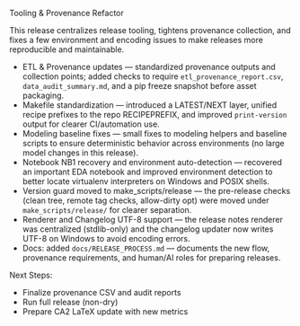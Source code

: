 Tooling & Provenance Refactor

This release centralizes release tooling, tightens provenance collection, and fixes a few environment and encoding issues to make releases more reproducible and maintainable.

- ETL & Provenance updates — standardized provenance outputs and collection points; added checks to require `etl_provenance_report.csv`, `data_audit_summary.md`, and a pip freeze snapshot before asset packaging.
- Makefile standardization — introduced a LATEST/NEXT layer, unified recipe prefixes to the repo RECIPEPREFIX, and improved `print-version` output for clearer CI/automation use.
- Modeling baseline fixes — small fixes to modeling helpers and baseline scripts to ensure deterministic behavior across environments (no large model changes in this release).
- Notebook NB1 recovery and environment auto-detection — recovered an important EDA notebook and improved environment detection to better locate virtualenv interpreters on Windows and POSIX shells.
- Version guard moved to make_scripts/release — the pre-release checks (clean tree, remote tag checks, allow-dirty opt) were moved under `make_scripts/release/` for clearer separation.
- Renderer and Changelog UTF-8 support — the release notes renderer was centralized (stdlib-only) and the changelog updater now writes UTF-8 on Windows to avoid encoding errors.
- Docs: added `docs/RELEASE_PROCESS.md` — documents the new flow, provenance requirements, and human/AI roles for preparing releases.

Next Steps:

- Finalize provenance CSV and audit reports
- Run full release (non-dry)
- Prepare CA2 LaTeX update with new metrics
